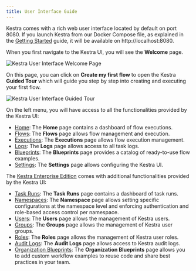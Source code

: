```yaml
---
title: User Interface Guide
---
```


Kestra comes with a rich web user interface located by default on port 8080.
If you launch Kestra from our Docker Compose file, as explained in the [Getting Started](../01.getting-started.md) guide, it will be available on http://localhost:8080.

When you first navigate to the Kestra UI, you will see the **Welcome** page.

![Kestra User Interface Welcome Page](/docs/user-interface-guide/01-Welcome.png)

On this page, you can click on **Create my first flow** to open the Kestra __Guided Tour__ which will guide you step by step into creating and executing your first flow.

![Kestra User Interface Guided Tour](/docs/user-interface-guide/02-Guided-Tour.png)

On the left menu, you will have access to all the functionalities provided by the Kestra UI:

- [Home](./01-home.md): The **Home** page contains a dashboard of flow executions.
- [Flows](./02-flows.md): The **Flows** page allows flow management and execution.
- [Executions](./04-executions.md): The **Executions** page allows flow execution management.
- [Logs](./05-logs.md): The **Logs** page allows access to all task logs.
- [Blueprints](./blueprints.md): The **Blueprints** page provides a catalog of ready-to-use flow examples.
- [Settings](./07-settings.md): The **Settings** page allows configuring the Kestra UI.

The [Kestra Enterprise Edition](/enterprise) comes with additional functionalities provided by the Kestra UI:

- [Task Runs](./08-task-runs.md): The **Task Runs** page contains a dashboard of task runs.
- [Namespaces](./09-namespaces.md): The **Namespace** page allows setting specific configurations at the namespace level and enforcing authentication and role-based access control per namespace.
- [Users](./10-users.md): The **Users** page allows the management of Kestra users.
- [Groups](./11-groups.md): The **Groups** page allows the management of Kestra user groups.
- [Roles](./12-roles.md): The **Roles** page allows the management of Kestra user roles.
- [Audit Logs](./13-audit-logs.md): The **Audit Logs** page allows access to Kestra audit logs.
- [Organization Blueprints](./blueprints.md): The **Organization Blueprints** page allows you to add custom workflow examples to reuse code and share best practices in your team.
